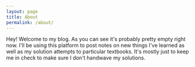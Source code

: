 ```yaml
---
layout: page
title: About
permalink: /about/
---
```


Hey! Welcome to my blog. As you can see it's probably pretty empty right now. I'll be using this platform to post notes on new things I've learned as well as my solution attempts to particular textbooks. It's mostly just to keep me in check to make sure I don't handwave my solutions.
